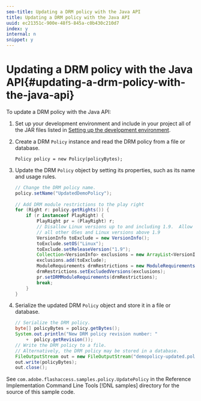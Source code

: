 ```yaml
---
seo-title: Updating a DRM policy with the Java API
title: Updating a DRM policy with the Java API
uuid: ec21351c-900e-48f5-845a-c0b430c210d7
index: y
internal: n
snippet: y
---
```


# Updating a DRM policy with the Java API{#updating-a-drm-policy-with-the-java-api}

To update a DRM policy with the Java API:

1. Set up your development environment and include in your project all of the JAR files listed in [Setting up the development environment](../../protecting-content/setting-up-the-sdk/setting-up-the-sdk.md#c_content-setting-up-the-sdk). 
1. Create a DRM `Policy` instance and read the DRM policy from a file or database. 

   ```
   Policy policy = new Policy(policyBytes);
   ```

1. Update the DRM `Policy` object by setting its properties, such as its name and usage rules. 

   ```java
   // Change the DRM policy name.  
   policy.setName("UpdatedDemoPolicy");  
     
   // Add DRM module restrictions to the play right  
   for (Right r: policy.getRights()) {  
       if (r instanceof PlayRight) {  
           PlayRight pr = (PlayRight) r;  
           // Disallow Linux versions up to and including 1.9.  Allow  
           // all other OSes and Linux versions above 1.9  
           VersionInfo toExclude = new VersionInfo();  
           toExclude.setOS("Linux");  
           toExclude.setReleaseVersion("1.9");  
           Collection<VersionInfo> exclusions = new ArrayList<VersionInfo>();  
           exclusions.add(toExclude);  
           ModuleRequirements drmRestrictions = new ModuleRequirements();  
           drmRestrictions.setExcludedVersions(exclusions);  
           pr.setDRMModuleRequirements(drmRestrictions);  
           break;  
       }  
   }
   ```

1. Serialize the updated DRM `Policy` object and store it in a file or database. 

   ```java
   // Serialize the DRM policy.  
   byte[] policyBytes = policy.getBytes();  
   System.out.println("New DRM policy revision number: "  
       +  policy.getRevision());      
   // Write the DRM policy to a file.   
   // Alternatively, the DRM policy may be stored in a database.  
   FileOutputStream out = new FileOutputStream("demopolicy-updated.pol");  
   out.write(policyBytes);  
   out.close();
   ```

See `com.adobe.flashaccess.samples.policy.UpdatePolicy` in the Reference Implementation Command Line Tools [!DNL samples] directory for the source of this sample code. 
